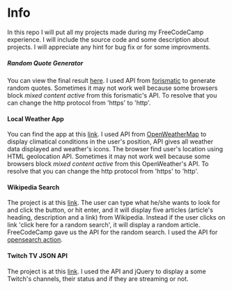 # Info

In this repo I will put all my projects made during my FreeCodeCamp experience. I will include the source code and some description about projects.
I will appreciate any hint for bug fix or for some improvments.

##### Random Quote Generator
You can view the final result [here](https://mark3z.github.io/ffc_projects/random_quote_generator/main.html).
I used API from [forismatic](http://forismatic.com/en/api/) to generate random quotes. Sometimes it may not work well because some browsers block _mixed content active_ from this forismatic's API. To resolve that you can change the http protocol from 'https' to 'http'.


#### Local Weather App
You can find the app at this [link](https://mark3z.github.io/ffc_projects/local_weather/main.html).
I used API from [OpenWeatherMap](http://openweathermap.org/) to display climatical conditions in the user's position, API gives all weather data displayed and weather's icons. The browser find user's location using HTML geolocation API.
Sometimes it may not work well because some browsers block _mixed content active_ from this OpenWeather's API. To resolve that you can change the http protocol from 'https' to 'http'.



#### Wikipedia Search
The project is at this [link](https://mark3z.github.io/ffc_projects/wikipedia_search/main.html).
The user can type what he/she wants to look for and click the button, or hit enter, and it will display five articles (article's heading, description and a link) from Wikipedia. Instead if the user clicks on link 'click here for a random search', it will display a random article.
FreeCodeCamp gave us the API for the random search. I used the API for [opensearch action](https://en.wikipedia.org/w/api.php?action=help&modules=opensearch).


#### Twitch TV JSON API
The project is at this [link](https://mark3z.github.io/ffc_projects/twitch_tv/main.html). I used the API and jQuery to display a some Twitch's channels, their status and if they are streaming or not.
